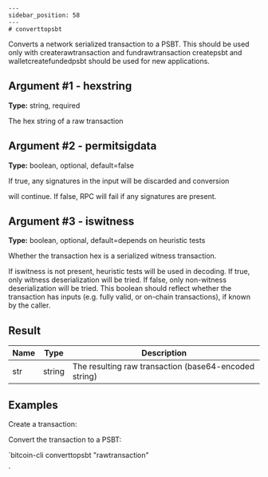 
    ---
    sidebar_position: 58
    ---
    # converttopsbt

Converts a network serialized transaction to a PSBT. This should be used only with createrawtransaction and fundrawtransaction createpsbt and walletcreatefundedpsbt should be used for new applications.

## Argument #1 - hexstring

**Type:** string, required

The hex string of a raw transaction

## Argument #2 - permitsigdata

**Type:** boolean, optional, default=false

If true, any signatures in the input will be discarded and conversion

will continue. If false, RPC will fail if any signatures are present.

## Argument #3 - iswitness

**Type:** boolean, optional, default=depends on heuristic tests

Whether the transaction hex is a serialized witness transaction.

If iswitness is not present, heuristic tests will be used in decoding. If true, only witness deserialization will be tried. If false, only non-witness deserialization will be tried. This boolean should reflect whether the transaction has inputs (e.g. fully valid, or on-chain transactions), if known by the caller.

## Result

| Name | Type   | Description                                           |
| ---- | ------ | ----------------------------------------------------- |
| str  | string | The resulting raw transaction (base64-encoded string) |

## Examples

Create a transaction:

Convert the transaction to a PSBT:

`bitcoin-cli converttopsbt "rawtransaction"

`